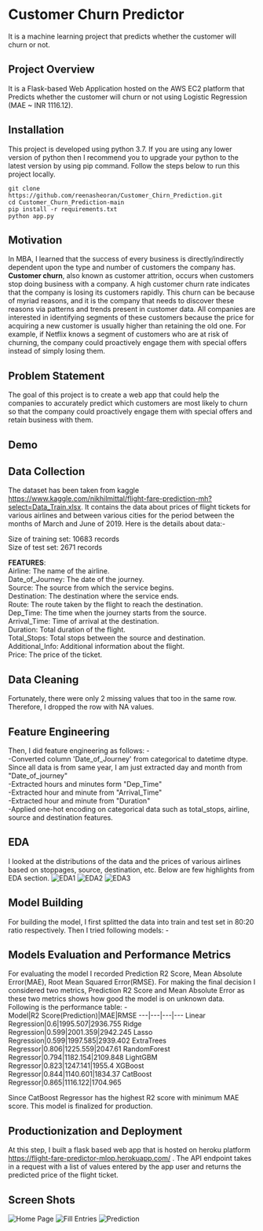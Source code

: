 # Customer Churn Predictor
It is a machine learning project that predicts whether the customer will churn or not.
## Project Overview
It is a Flask-based Web Application hosted on the AWS EC2 platform that Predicts whether the customer will churn or not using Logistic Regression (MAE ~ INR 1116.12).
## Installation
This project is developed using python 3.7. If you are using any lower version of python then I recommend you to upgrade your python to the latest version by using pip command. Follow the steps below to run this project locally.
```
git clone https://github.com/reenasheoran/Customer_Chirn_Prediction.git
cd Customer_Churn_Prediction-main
pip install -r requirements.txt
python app.py
```
## Motivation
In MBA, I learned that the success of every business is directly/indirectly dependent upon the type and number of customers the company has. **Customer churn**, also known as customer attrition, occurs when customers stop doing business with a company. A high customer churn rate indicates that the company is losing its customers rapidly. This churn can be because of myriad reasons, and it is the company that needs to discover these reasons via patterns and trends present in customer data. 
All companies are interested in identifying segments of these customers because the price for acquiring a new customer is usually higher than retaining the old one. For example, if Netflix knows a segment of customers who are at risk of churning, the company could proactively engage them with special offers instead of simply losing them.
## Problem Statement
The goal of this project is to create a web app that could help the companies to accurately predict which customers are most likely to churn so that the company could proactively engage them with special offers and retain business with them.
## Demo



## Data Collection
The dataset has been taken from kaggle https://www.kaggle.com/nikhilmittal/flight-fare-prediction-mh?select=Data_Train.xlsx. It contains the data about prices of flight tickets for various airlines and between various cities for the period between the months of March and June of 2019. Here is the details about data:-

Size of training set: 10683 records<br>
Size of test set: 2671 records

**FEATURES**: <br>
Airline: The name of the airline.<br>
Date_of_Journey: The date of the journey.<br>
Source: The source from which the service begins.<br>
Destination: The destination where the service ends.<br>
Route: The route taken by the flight to reach the destination.<br>
Dep_Time: The time when the journey starts from the source.<br>
Arrival_Time: Time of arrival at the destination.<br>
Duration: Total duration of the flight.<br>
Total_Stops: Total stops between the source and destination.<br>
Additional_Info: Additional information about the flight.<br>
Price: The price of the ticket.<br>
## Data Cleaning
Fortunately, there were only 2 missing values that too in the same row. Therefore, I dropped the row with NA values. 
## Feature Engineering
Then, I did feature engineering as follows: - <br>
-Converted column 'Date_of_Journey' from categorical to datetime dtype. Since all data is from same year, I am just extracted day and month from "Date_of_journey"<br>
-Extracted hours and minutes form "Dep_Time" <br>
-Extracted hour and minute from "Arrival_Time" <br>
-Extracted hour and minute from "Duration"<br>
-Applied one-hot encoding on categorical data such as total_stops, airline, source and destination features.<br>
## EDA
I looked at the distributions of the data and the prices of various airlines based on stoppages, source, destination, etc. Below are few highlights from EDA section.
![EDA1](https://github.com/reenasheoran/Flight_Fare_MLOP/blob/main/static/4.png)
![EDA2](https://github.com/reenasheoran/Flight_Fare_MLOP/blob/main/static/5.png)
![EDA3](https://github.com/reenasheoran/Flight_Fare_MLOP/blob/main/static/6.png)
## Model Building
For building the model, I first splitted the data into train and test set in 80:20 ratio respectively. Then I tried following models: -<br>

## Models Evaluation and Performance Metrics
For evaluating the model I recorded Prediction R2 Score, Mean Absolute Error(MAE), Root Mean Squared Error(RMSE). For making the final decision I considered two metrics, Prediction R2 Score and Mean Absolute Error as these two metrics shows how good the model is on unknown data. Following is the performance table: - <br>
Model|R2 Score(Prediction)|MAE|RMSE
---|---|---|---
Linear Regression|0.6|1995.507|2936.755
Ridge Regression|0.599|2001.359|2942.245
Lasso Regression|0.599|1997.585|2939.402
ExtraTrees Regressor|0.806|1225.559|2047.61
RandomForest Regressor|0.794|1182.154|2109.848
LightGBM Regressor|0.823|1247.141|1955.4
XGBoost Regressor|0.844|1140.601|1834.37
CatBoost Regressor|0.865|1116.122|1704.965

Since CatBoost Regressor has the highest R2 score with minimum MAE score. This model is finalized for production.
## Productionization and Deployment
At this step, I built a flask based web app that is hosted on heroku platform https://flight-fare-predictor-mlop.herokuapp.com/ . The API endpoint takes in a request with a list of values entered by the app user and returns the predicted price of the flight ticket.
## Screen Shots
![Home Page](https://github.com/reenasheoran/Flight_Fare_MLOP/blob/main/static/1.png)
![Fill Entries](https://github.com/reenasheoran/Flight_Fare_MLOP/blob/main/static/2.png)
![Prediction](https://github.com/reenasheoran/Flight_Fare_MLOP/blob/main/static/3.png)


